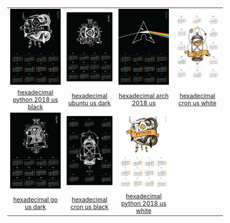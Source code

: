 |  |  |  |  |
| :---: | :---: | :---: | :---: |
| ![hexadecimal-python-2018-us-black](.meta/thumbnails/hexadecimal-python-2018-us-black.png) | ![hexadecimal-ubuntu-us-dark](.meta/thumbnails/hexadecimal-ubuntu-us-dark.png) | ![hexadecimal-arch-2018-us](.meta/thumbnails/hexadecimal-arch-2018-us.png) | ![hexadecimal-cron-us-white](.meta/thumbnails/hexadecimal-cron-us-white.png) |
| [hexadecimal python 2018 us black](calendars/2018/us/hexadecimal-python-2018-us-black.png) | [hexadecimal ubuntu us dark](calendars/2018/us/hexadecimal-ubuntu-us-dark.png) | [hexadecimal arch 2018 us](calendars/2018/us/hexadecimal-arch-2018-us.png) | [hexadecimal cron us white](calendars/2018/us/hexadecimal-cron-us-white.png) |
| ![hexadecimal-go-us-dark](.meta/thumbnails/hexadecimal-go-us-dark.png) | ![hexadecimal-cron-us-black](.meta/thumbnails/hexadecimal-cron-us-black.png) | ![hexadecimal-python-2018-us-white](.meta/thumbnails/hexadecimal-python-2018-us-white.png) |
| [hexadecimal go us dark](calendars/2018/us/hexadecimal-go-us-dark.png) | [hexadecimal cron us black](calendars/2018/us/hexadecimal-cron-us-black.png) | [hexadecimal python 2018 us white](calendars/2018/us/hexadecimal-python-2018-us-white.png) |

